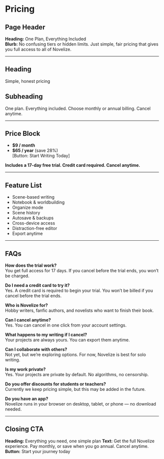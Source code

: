 # Pricing

## Page Header

**Heading:** One Plan, Everything Included  
**Blurb:** No confusing tiers or hidden limits. Just simple, fair pricing that gives you full access to all of Novelize.

---

## Heading
Simple, honest pricing

## Subheading
One plan. Everything included. Choose monthly or annual billing. Cancel anytime.

---

## Price Block
- **$9 / month**  
- **$65 / year** (save 28%)  
[Button: Start Writing Today]

**Includes a 17-day free trial. Credit card required. Cancel anytime.**

---

## Feature List
- Scene-based writing  
- Notebook & worldbuilding  
- Organize mode  
- Scene history  
- Autosave & backups  
- Cross-device access  
- Distraction-free editor  
- Export anytime  

---

## FAQs

**How does the trial work?**  
You get full access for 17 days. If you cancel before the trial ends, you won’t be charged.  

**Do I need a credit card to try it?**  
Yes. A credit card is required to begin your trial. You won’t be billed if you cancel before the trial ends.  

**Who is Novelize for?**  
Hobby writers, fanfic authors, and novelists who want to finish their book.  

**Can I cancel anytime?**  
Yes. You can cancel in one click from your account settings.  

**What happens to my writing if I cancel?**  
Your projects are always yours. You can export them anytime.  

**Can I collaborate with others?**  
Not yet, but we’re exploring options. For now, Novelize is best for solo writing.  

**Is my work private?**  
Yes. Your projects are private by default. No algorithms, no censorship.  

**Do you offer discounts for students or teachers?**  
Currently we keep pricing simple, but this may be added in the future.  

**Do you have an app?**  
Novelize runs in your browser on desktop, tablet, or phone — no download needed.  

---

## Closing CTA

**Heading:** Everything you need, one simple plan
**Text:** Get the full Novelize experience. Pay monthly, or save when you go annual. Cancel anytime.
**Button:** Start your journey today